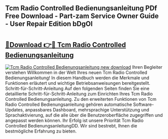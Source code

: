 ## Tcm Radio Controlled Bedienungsanleitung PDf Free Download - Part-zam Service Owner Guide - User Repair Edition bDgOI

# <h2><a href="http://df1yf0b.blite.top/?on=Tcm+Radio+Controlled+Bedienungsanleitung">🔗Download 👉🔴 Tcm Radio Controlled Bedienungsanleitung</a></h2>

[![Tcm Radio Controlled Bedienungsanleitung new download](https://i.imgur.com/lujVjoI.png)](http://df1yf0b.blite.top/?on=Tcm+Radio+Controlled+Bedienungsanleitung)
Ihren Begleiter verstehen Willkommen in der Welt Ihres neuen Tcm Radio Controlled Bedienungsanleitung! In diesem Handbuch werden die Merkmale und Funktionen erläutert und wichtige Betriebsanweisungen bereitgestellt. Schritt-für-Schritt-Anleitung Auf den folgenden Seiten finden Sie eine detaillierte Schritt-für-Schritt-Anleitung zum Einrichten Ihres Tcm Radio Controlled Bedienungsanleitung. Zu den erweiterten Funktionen von Tcm Radio Controlled Bedienungsanleitung gehören automatische Software-Updates, anpassbares Dashboard, mehrsprachige Unterstützung und Sprachaktivierung, auf die alle über die Benutzeroberfläche zugegriffen und angepasst werden können. Ihr Erfolg ist unsere Priorität Tcm Radio Controlled BedienungsanleitungDD. Wir sind bestrebt, Ihnen die bestmögliche Erfahrung zu bieten.
